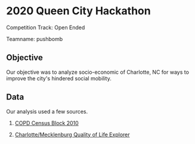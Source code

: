 # 2020 Queen City Hackathon

Competition Track: Open Ended

Teamname: pushbomb

## Objective

Our objective was to analyze socio-economic of Charlotte, NC for ways to improve the city's hindered social mobility.

## Data

Our analysis used a few sources.

1. [COPD Census Block 2010](https://data.charlottenc.gov/datasets/census-blocks-2010)


2. [Charlotte/Mecklenburg Quality of Life Explorer](https://mcmap.org/qol/downloads/qol-data.zip)
